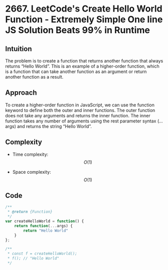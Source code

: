 # 2667. LeetCode's Create Hello World Function - Extremely Simple One line JS Solution Beats 99% in Runtime

## Intuition
The problem is to create a function that returns another function that always returns “Hello World”. This is an example of a higher-order function, which is a function that can take another function as an argument or return another function as a result.

## Approach
To create a higher-order function in JavaScript, we can use the function keyword to define both the outer and inner functions. The outer function does not take any arguments and returns the inner function. The inner function takes any number of arguments using the rest parameter syntax (…args) and returns the string “Hello World”.

## Complexity
- Time complexity: $$O(1)$$

- Space complexity: $$O(1)$$

## Code
```javascript
/**
 * @return {Function}
 */
var createHelloWorld = function() {
    return function(...args) {
        return "Hello World"
    }
};

/**
 * const f = createHelloWorld();
 * f(); // "Hello World"
 */
```